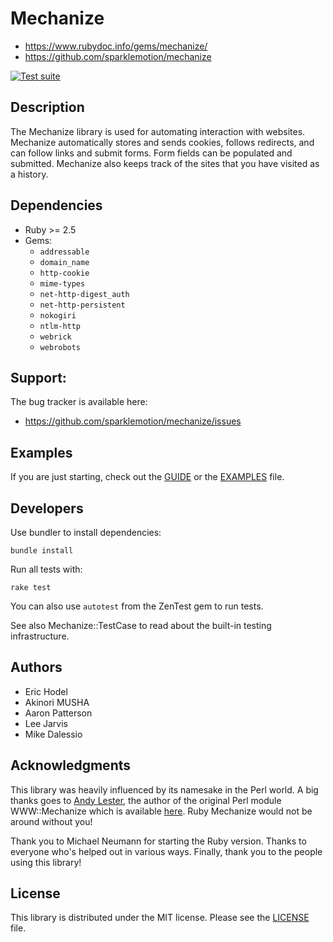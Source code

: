 # Mechanize

* https://www.rubydoc.info/gems/mechanize/
* https://github.com/sparklemotion/mechanize

[![Test suite](https://github.com/sparklemotion/mechanize/actions/workflows/ci-test.yml/badge.svg)](https://github.com/sparklemotion/mechanize/actions/workflows/ci-test.yml)


## Description

The Mechanize library is used for automating interaction with websites. Mechanize automatically stores and sends cookies, follows redirects, and can follow links and submit forms.  Form fields can be populated and submitted. Mechanize also keeps track of the sites that you have visited as a history.

## Dependencies

* Ruby >= 2.5
* Gems:
  * `addressable`
  * `domain_name`
  * `http-cookie`
  * `mime-types`
  * `net-http-digest_auth`
  * `net-http-persistent`
  * `nokogiri`
  * `ntlm-http`
  * `webrick`
  * `webrobots`


## Support:

The bug tracker is available here:

* https://github.com/sparklemotion/mechanize/issues

## Examples

If you are just starting, check out the [GUIDE](http://docs.seattlerb.org/mechanize/GUIDE_rdoc.html) or the [EXAMPLES](http://docs.seattlerb.org/mechanize/EXAMPLES_rdoc.html) file.

## Developers

Use bundler to install dependencies:

```
bundle install
```

Run all tests with:

```
rake test
```

You can also use `autotest` from the ZenTest gem to run tests.

See also Mechanize::TestCase to read about the built-in testing infrastructure.

## Authors

* Eric Hodel
* Akinori MUSHA
* Aaron Patterson
* Lee Jarvis
* Mike Dalessio


## Acknowledgments

This library was heavily influenced by its namesake in the Perl world.  A big
thanks goes to [Andy Lester](http://petdance.com), the author of the original Perl module WWW::Mechanize which is available [here](http://search.cpan.org/dist/WWW-Mechanize/). Ruby Mechanize would not be around without you!

Thank you to Michael Neumann for starting the Ruby version. Thanks to everyone who's helped out in various ways. Finally, thank you to the people using this library!

## License

This library is distributed under the MIT license. Please see the [LICENSE](http://docs.seattlerb.org/mechanize/LICENSE_rdoc.html) file.


